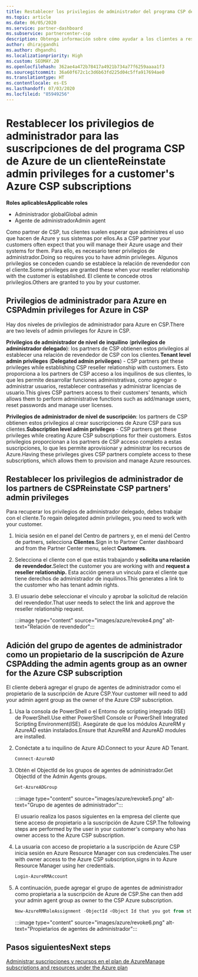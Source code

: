 ```yaml
---
title: Restablecer los privilegios de administrador del programa CSP de Azure
ms.topic: article
ms.date: 06/05/2020
ms.service: partner-dashboard
ms.subservice: partnercenter-csp
description: Obtenga información sobre cómo ayudar a los clientes a restablecer los privilegios de administrador de un partner para que pueda ayudar a administrar las suscripciones del programa CSP de Azure de un cliente.
author: dhirajgandhi
ms.author: dhgandhi
ms.localizationpriority: High
ms.custom: SEOMAY.20
ms.openlocfilehash: 362ae4a472b78417a4921b734a77f6259aaaa1f3
ms.sourcegitcommit: 36a60f672c1c3d6b63fd225d04c5ffa917694ae0
ms.translationtype: HT
ms.contentlocale: es-ES
ms.lasthandoff: 07/03/2020
ms.locfileid: "85949256"
---
```

# <a name="reinstate-admin-privileges-for-a-customers-azure-csp-subscriptions"></a><span data-ttu-id="782a7-103">Restablecer los privilegios de administrador para las suscripciones de del programa CSP de Azure de un cliente</span><span class="sxs-lookup"><span data-stu-id="782a7-103">Reinstate admin privileges for a customer's Azure CSP subscriptions</span></span>  

<span data-ttu-id="782a7-104">**Roles aplicables**</span><span class="sxs-lookup"><span data-stu-id="782a7-104">**Applicable roles**</span></span>

- <span data-ttu-id="782a7-105">Administrador global</span><span class="sxs-lookup"><span data-stu-id="782a7-105">Global admin</span></span>
- <span data-ttu-id="782a7-106">Agente de administrador</span><span class="sxs-lookup"><span data-stu-id="782a7-106">Admin agent</span></span>

<span data-ttu-id="782a7-107">Como partner de CSP, tus clientes suelen esperar que administres el uso que hacen de Azure y sus sistemas por ellos.</span><span class="sxs-lookup"><span data-stu-id="782a7-107">As a CSP partner your customers often expect that you will manage their Azure usage and their systems for them.</span></span> <span data-ttu-id="782a7-108">Para ello, es necesario tener privilegios de administrador.</span><span class="sxs-lookup"><span data-stu-id="782a7-108">Doing so requires you to have admin privileges.</span></span> <span data-ttu-id="782a7-109">Algunos privilegios se conceden cuando se establece la relación de revendedor con el cliente.</span><span class="sxs-lookup"><span data-stu-id="782a7-109">Some privileges are granted these when your reseller relationship with the customer is established.</span></span> <span data-ttu-id="782a7-110">El cliente te concede otros privilegios.</span><span class="sxs-lookup"><span data-stu-id="782a7-110">Others are granted to you by your customer.</span></span>

## <a name="admin-privileges-for-azure-in-csp"></a><span data-ttu-id="782a7-111">Privilegios de administrador para Azure en CSP</span><span class="sxs-lookup"><span data-stu-id="782a7-111">Admin privileges for Azure in CSP</span></span>

<span data-ttu-id="782a7-112">Hay dos niveles de privilegios de administrador para Azure en CSP.</span><span class="sxs-lookup"><span data-stu-id="782a7-112">There are two levels of admin privileges for Azure in CSP.</span></span>

<span data-ttu-id="782a7-113">**Privilegios de administrador de nivel de inquilino** (**privilegios de administrador delegado**): los partners de CSP obtienen estos privilegios al establecer una relación de revendedor de CSP con los clientes.</span><span class="sxs-lookup"><span data-stu-id="782a7-113">**Tenant level admin privileges** (**Delegated admin privileges**) -  CSP partners get these privileges while establishing CSP reseller relationship with customers.</span></span> <span data-ttu-id="782a7-114">Esto proporciona a los partners de CSP acceso a los inquilinos de sus clientes, lo que les permite desarrollar funciones administrativas, como agregar o administrar usuarios, restablecer contraseñas y administrar licencias de usuario.</span><span class="sxs-lookup"><span data-stu-id="782a7-114">This gives CSP partners access to their customers' tenants, which allows them to perform administrative functions such as add/manage users, reset passwords and manage user licenses.</span></span>

<span data-ttu-id="782a7-115">**Privilegios de administrador de nivel de suscripción**: los partners de CSP obtienen estos privilegios al crear suscripciones de Azure CSP para sus clientes.</span><span class="sxs-lookup"><span data-stu-id="782a7-115">**Subscription level admin privileges** - CSP partners get these privileges while creating Azure CSP subscriptions for their customers.</span></span> <span data-ttu-id="782a7-116">Estos privilegios proporcionan a los partners de CSP acceso completo a estas suscripciones, lo que les permite aprovisionar y administrar los recursos de Azure.</span><span class="sxs-lookup"><span data-stu-id="782a7-116">Having these privileges gives CSP partners complete access to these subscriptions, which allows them to provision and manage Azure resources.</span></span>

## <a name="reinstate-csp-partners-admin-privileges"></a><span data-ttu-id="782a7-117">Restablecer los privilegios de administrador de los partners de CSP</span><span class="sxs-lookup"><span data-stu-id="782a7-117">Reinstate CSP partners' admin privileges</span></span>

<span data-ttu-id="782a7-118">Para recuperar los privilegios de administrador delegado, debes trabajar con el cliente.</span><span class="sxs-lookup"><span data-stu-id="782a7-118">To regain delegated admin privileges, you need to work with your customer.</span></span>

1. <span data-ttu-id="782a7-119">Inicia sesión en el panel del Centro de partners y, en el menú del Centro de partners, selecciona **Clientes**.</span><span class="sxs-lookup"><span data-stu-id="782a7-119">Sign in to Partner Center dashboard and from the Partner Center menu, select **Customers**.</span></span>

2. <span data-ttu-id="782a7-120">Selecciona el cliente con el que estás trabajando y **solicita una relación de revendedor.**</span><span class="sxs-lookup"><span data-stu-id="782a7-120">Select the customer you are working with and **request a reseller relationship.**</span></span> <span data-ttu-id="782a7-121">Esta acción genera un vínculo para el cliente que tiene derechos de administrador de inquilinos.</span><span class="sxs-lookup"><span data-stu-id="782a7-121">This generates a link to the customer who has tenant admin rights.</span></span>

3. <span data-ttu-id="782a7-122">El usuario debe seleccionar el vínculo y aprobar la solicitud de relación del revendedor.</span><span class="sxs-lookup"><span data-stu-id="782a7-122">That user needs to select the link and approve the reseller relationship request.</span></span>

   :::image type="content" source="images/azure/revoke4.png" alt-text="Relación de revendedor":::

## <a name="adding-the-admin-agents-group-as-an-owner-for-the-azure-csp-subscription"></a><span data-ttu-id="782a7-124">Adición del grupo de agentes de administrador como un propietario de la suscripción de Azure CSP</span><span class="sxs-lookup"><span data-stu-id="782a7-124">Adding the admin agents group as an owner for the Azure CSP subscription</span></span>

<span data-ttu-id="782a7-125">El cliente deberá agregar el grupo de agentes de administrador como el propietario de la suscripción de Azure CSP.</span><span class="sxs-lookup"><span data-stu-id="782a7-125">Your customer will need to add your admin agent group as the owner of the Azure CSP subscription.</span></span>

1. <span data-ttu-id="782a7-126">Usa la consola de PowerShell o el Entorno de scripting integrado (ISE) de PowerShell.</span><span class="sxs-lookup"><span data-stu-id="782a7-126">Use either PowerShell Console or PowerShell Integrated Scripting Environment(ISE).</span></span> <span data-ttu-id="782a7-127">Asegúrate de que los módulos AzureRM y AzureAD están instalados.</span><span class="sxs-lookup"><span data-stu-id="782a7-127">Ensure that AzureRM and AzureAD modules are installed.</span></span>

2. <span data-ttu-id="782a7-128">Conéctate a tu inquilino de Azure AD.</span><span class="sxs-lookup"><span data-stu-id="782a7-128">Connect to your Azure AD Tenant.</span></span>

   ```powershell
   Connect-AzureAD
   ```

3. <span data-ttu-id="782a7-129">Obtén el ObjectId de los grupos de agentes de administrador.</span><span class="sxs-lookup"><span data-stu-id="782a7-129">Get ObjectId of the Admin Agents groups.</span></span>

   ```powershell
   Get-AzureADGroup
   ```

   :::image type="content" source="images/azure/revoke5.png" alt-text="Grupo de agentes de administrador":::

   <span data-ttu-id="782a7-131">El usuario realiza los pasos siguientes en la empresa del cliente que tiene acceso de propietario a la suscripción de Azure CSP.</span><span class="sxs-lookup"><span data-stu-id="782a7-131">The following steps are performed by the user in your customer's company who has owner access to the Azure CSP subscription.</span></span>

4. <span data-ttu-id="782a7-132">La usuaria con acceso de propietario a la suscripción de Azure CSP inicia sesión en Azure Resource Manager con sus credenciales.</span><span class="sxs-lookup"><span data-stu-id="782a7-132">The user with owner access to the Azure CSP subscription,signs in to Azure Resource Manager using her credentials.</span></span>

   ```powershell
   Login-AzureRMAccount
   ```

5. <span data-ttu-id="782a7-133">A continuación, puede agregar el grupo de agentes de administrador como propietaria a la suscripción de Azure de CSP.</span><span class="sxs-lookup"><span data-stu-id="782a7-133">She can then add your admin agent group as owner to the CSP Azure subscription.</span></span>

    ```powershell
    New-AzureRMRoleAssignment -ObjectId <Object Id that you got from step 3> -RoleDefinitionName Owner -Scope "/subscriptions/<SubscriptionId of CSP subscription>"
    ```

   :::image type="content" source="images/azure/revoke6.png" alt-text="Propietarios de agentes de administrador":::

## <a name="next-steps"></a><span data-ttu-id="782a7-135">Pasos siguientes</span><span class="sxs-lookup"><span data-stu-id="782a7-135">Next steps</span></span>

[<span data-ttu-id="782a7-136">Administrar suscripciones y recursos en el plan de Azure</span><span class="sxs-lookup"><span data-stu-id="782a7-136">Manage subscriptions and resources under the Azure plan</span></span>](azure-plan-manage.md)
